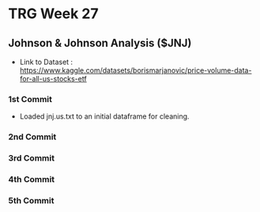 # TRG Week 27

## Johnson & Johnson Analysis ($JNJ)

- Link to Dataset : https://www.kaggle.com/datasets/borismarjanovic/price-volume-data-for-all-us-stocks-etf

### 1st Commit

- Loaded jnj.us.txt to an initial dataframe for cleaning.

### 2nd Commit

### 3rd Commit

### 4th Commit

### 5th Commit